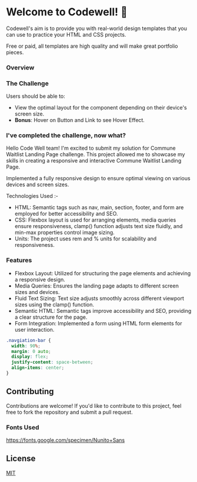 # Welcome to Codewell! 👋

Codewell's aim is to provide you with real-world design templates that you can use to practice your HTML and CSS projects.

Free or paid, all templates are high quality and will make great portfolio pieces.

### Overview

### The Challenge

Users should be able to:

- View the optimal layout for the component depending on their device's screen size.
- **Bonus**: Hover on Button and Link to see Hover Effect.

### I've completed the challenge, now what?

Hello Code Well team! I'm excited to submit my solution for Commune Waitlist Landing Page challenge. This project allowed me to showcase my skills in creating a responsive and interactive Commune Waitlist Landing Page.

Implemented a fully responsive design to ensure optimal viewing on various devices and screen sizes.

Technologies Used :-

- HTML: Semantic tags such as nav, main, section, footer, and form are employed for better accessibility and SEO.
- CSS: Flexbox layout is used for arranging elements, media queries ensure responsiveness, clamp() function adjusts
  text size fluidly, and min-max properties control image sizing.
- Units: The project uses rem and % units for scalability and responsiveness.

### Features

- Flexbox Layout: Utilized for structuring the page elements and achieving a responsive design.
- Media Queries: Ensures the landing page adapts to different screen sizes and devices.
- Fluid Text Sizing: Text size adjusts smoothly across different viewport sizes using the clamp() function.
- Semantic HTML: Semantic tags improve accessibility and SEO, providing a clear structure for the page.
- Form Integration: Implemented a form using HTML form elements for user interaction.

```css
.navgiation-bar {
  width: 90%;
  margin: 0 auto;
  display: flex;
  justify-content: space-between;
  align-items: center;
}
```

## Contributing

Contributions are welcome! If you'd like to contribute to this project, feel free to fork the repository and submit a pull request.

### Fonts Used

https://fonts.google.com/specimen/Nunito+Sans

## License

[MIT](https://choosealicense.com/licenses/mit/)
